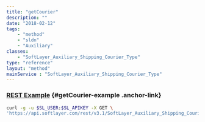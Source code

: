 ```yaml
---
title: "getCourier"
description: ""
date: "2018-02-12"
tags:
    - "method"
    - "sldn"
    - "Auxiliary"
classes:
    - "SoftLayer_Auxiliary_Shipping_Courier_Type"
type: "reference"
layout: "method"
mainService : "SoftLayer_Auxiliary_Shipping_Courier_Type"
---
```


### [REST Example](#getCourier-example) <a href="/article/rest/"><i class="fas fa-question"></i></a> {#getCourier-example .anchor-link} 
```bash
curl -g -u $SL_USER:$SL_APIKEY -X GET \
'https://api.softlayer.com/rest/v3.1/SoftLayer_Auxiliary_Shipping_Courier_Type/{SoftLayer_Auxiliary_Shipping_Courier_TypeID}/getCourier'
```
